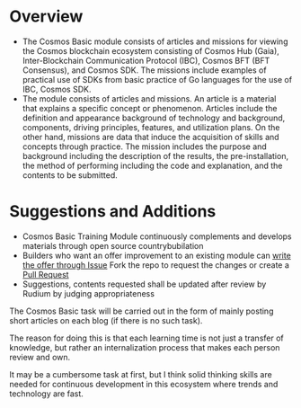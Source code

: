 # Overview

- The Cosmos Basic module consists of articles and missions for viewing the Cosmos blockchain ecosystem consisting of Cosmos Hub (Gaia), Inter-Blockchain Communication Protocol (IBC), Cosmos BFT (BFT Consensus), and Cosmos SDK. The missions include examples of practical use of SDKs from basic practice of Go languages for the use of IBC, Cosmos SDK.
- The module consists of articles and missions. An article is a material that explains a specific concept or phenomenon. Articles include the definition and appearance background of technology and background, components, driving principles, features, and utilization plans. On the other hand, missions are data that induce the acquisition of skills and concepts through practice. The mission includes the purpose and background including the description of the results, the pre-installation, the method of performing including the code and explanation, and the contents to be submitted.

# Suggestions and Additions

- Cosmos Basic Training Module continuously complements and develops materials through open source countrybubilation
- Builders who want an offer improvement to an existing module can [write the offer through Issue](https://github.com/Ludium-Official/road-to-dubai/issues) Fork the repo to request the changes or create a [Pull Request](https://github.com/Ludium-Official/road-to-dubai/pulls)
- Suggestions, contents requested shall be updated after review by Rudium by judging appropriateness

The Cosmos Basic task will be carried out in the form of mainly posting short articles on each blog (if there is no such task).

The reason for doing this is that each learning time is not just a transfer of knowledge, but rather an internalization process that makes each person review and own.

It may be a cumbersome task at first, but I think solid thinking skills are needed for continuous development in this ecosystem where trends and technology are fast.

